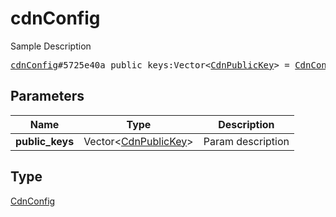 # cdnConfig

Sample Description

<pre>
<a href="../constructor/cdnConfig.md">cdnConfig</a>#5725e40a public_keys:Vector&lt;<a href="../type/CdnPublicKey.md">CdnPublicKey</a>&gt; = <a href="../type/CdnConfig.md">CdnConfig</a>;</pre>
## Parameters

| Name | Type | Description |
|------|:----:|-------------|
| **public_keys** | Vector&lt;<a href="../type/CdnPublicKey.md">CdnPublicKey</a>&gt; | Param description |

## Type

<a href="../type/CdnConfig.md">CdnConfig</a>
